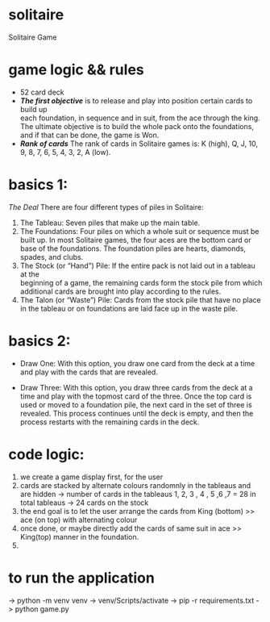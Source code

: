 # solitaire

Solitaire Game

# game logic && rules

- 52 card deck
- **_The first objective_** is to release and play into position certain cards to build up  
  each foundation, in sequence and in suit, from the ace through the king. The ultimate
  objective is to build the whole pack onto the foundations, and if that can be done, the game is Won.
- **_Rank of cards_**
  The rank of cards in Solitaire games is: K (high), Q, J, 10, 9, 8, 7, 6, 5, 4, 3, 2, A (low).

# basics 1:

_The Deal_
There are four different types of piles in Solitaire:

1. The Tableau: Seven piles that make up the main table.
2. The Foundations: Four piles on which a whole suit or sequence must be built up. In most Solitaire games, the four aces are the bottom card or base of the foundations. The foundation piles are hearts, diamonds, spades, and clubs.
3. The Stock (or “Hand”) Pile: If the entire pack is not laid out in a tableau at the  
   beginning of a game, the remaining cards form the stock pile from which additional cards are brought into play according to the rules.
4. The Talon (or “Waste”) Pile: Cards from the stock pile that have no place in the tableau or on foundations are laid face up in the waste pile.

# basics 2:

- Draw One: With this option, you draw one card from the deck at a time and play with the cards that are revealed.

- Draw Three: With this option, you draw three cards from the deck at a time and play with the topmost card of the three. Once the top card is used or moved to a foundation pile, the next card in the set of three is revealed. This process continues until the deck is empty, and then the process restarts with the remaining cards in the deck.

# code logic:

1. we create a game display first, for the user
2. cards are stacked by alternate colours randomnly in the tableaus and are hidden
   -> number of cards in the tableaus
   1, 2, 3 , 4 , 5 ,6 ,7 = 28 in total tableaus
   -> 24 cards on the stock
3. the end goal is to let the user arrange the cards from King (bottom) >> ace (on top) with alternating colour
4. once done, or maybe directly add the cards of same suit in ace >> King(top) manner in the foundation.
5.

# to run the application

-> python -m venv venv
-> venv/Scripts/activate
-> pip -r requirements.txt
-> python game.py
